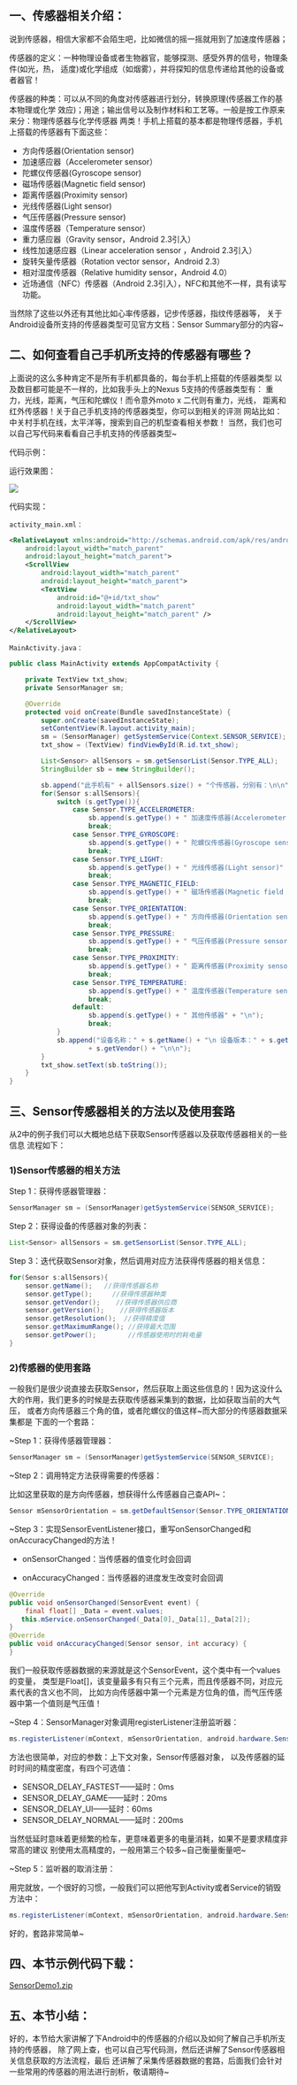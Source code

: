 ## 一、传感器相关介绍：
说到传感器，相信大家都不会陌生吧，比如微信的摇一摇就用到了加速度传感器；

传感器的定义：一种物理设备或者生物器官，能够探测、感受外界的信号，物理条件(如光，热， 适度)或化学组成（如烟雾），并将探知的信息传递给其他的设备或者器官！

传感器的种类：可以从不同的角度对传感器进行划分，转换原理(传感器工作的基本物理或化学 效应)；用途；输出信号以及制作材料和工艺等。一般是按工作原来来分：物理传感器与化学传感器 两类！手机上搭载的基本都是物理传感器，手机上搭载的传感器有下面这些：

- 方向传感器(Orientation sensor)
- 加速感应器（Accelerometer sensor）
- 陀螺仪传感器(Gyroscope sensor)
- 磁场传感器(Magnetic field sensor)
- 距离传感器(Proximity sensor)
- 光线传感器(Light sensor)
- 气压传感器(Pressure sensor)
- 温度传感器（Temperature sensor）
- 重力感应器（Gravity sensor，Android 2.3引入）
- 线性加速感应器（Linear acceleration sensor ，Android 2.3引入）
- 旋转矢量传感器（Rotation vector sensor，Android 2.3）
- 相对湿度传感器（Relative humidity sensor，Android 4.0）
- 近场通信（NFC）传感器（Android 2.3引入），NFC和其他不一样，具有读写功能。

当然除了这些以外还有其他比如心率传感器，记步传感器，指纹传感器等， 关于Android设备所支持的传感器类型可见官方文档：Sensor Summary部分的内容~


## 二、如何查看自己手机所支持的传感器有哪些？
上面说的这么多种肯定不是所有手机都具备的，每台手机上搭载的传感器类型 以及数目都可能是不一样的，比如我手头上的Nexus 5支持的传感器类型有： 重力，光线，距离，气压和陀螺仪！而令意外moto x 二代则有重力，光线， 距离和红外传感器！关于自己手机支持的传感器类型，你可以到相关的评测 网站比如：中关村手机在线，太平洋等，搜索到自己的机型查看相关参数！ 当然，我们也可以自己写代码来看看自己手机支持的传感器类型~

代码示例：

运行效果图：

![](../img/manager-32.jpg)

代码实现：

`activity_main.xml：`
```xml
<RelativeLayout xmlns:android="http://schemas.android.com/apk/res/android"
    android:layout_width="match_parent"
    android:layout_height="match_parent">
    <ScrollView
        android:layout_width="match_parent"
        android:layout_height="match_parent">
        <TextView
            android:id="@+id/txt_show"
            android:layout_width="match_parent"
            android:layout_height="match_parent" />
    </ScrollView>
</RelativeLayout>
```

`MainActivity.java：`
```java
public class MainActivity extends AppCompatActivity {

    private TextView txt_show;
    private SensorManager sm;

    @Override
    protected void onCreate(Bundle savedInstanceState) {
        super.onCreate(savedInstanceState);
        setContentView(R.layout.activity_main);
        sm = (SensorManager) getSystemService(Context.SENSOR_SERVICE);
        txt_show = (TextView) findViewById(R.id.txt_show);

        List<Sensor> allSensors = sm.getSensorList(Sensor.TYPE_ALL);
        StringBuilder sb = new StringBuilder();

        sb.append("此手机有" + allSensors.size() + "个传感器，分别有：\n\n");
        for(Sensor s:allSensors){
            switch (s.getType()){
                case Sensor.TYPE_ACCELEROMETER:
                    sb.append(s.getType() + " 加速度传感器(Accelerometer sensor)" + "\n");
                    break;
                case Sensor.TYPE_GYROSCOPE:
                    sb.append(s.getType() + " 陀螺仪传感器(Gyroscope sensor)" + "\n");
                    break;
                case Sensor.TYPE_LIGHT:
                    sb.append(s.getType() + " 光线传感器(Light sensor)" + "\n");
                    break;
                case Sensor.TYPE_MAGNETIC_FIELD:
                    sb.append(s.getType() + " 磁场传感器(Magnetic field sensor)" + "\n");
                    break;
                case Sensor.TYPE_ORIENTATION:
                    sb.append(s.getType() + " 方向传感器(Orientation sensor)" + "\n");
                    break;
                case Sensor.TYPE_PRESSURE:
                    sb.append(s.getType() + " 气压传感器(Pressure sensor)" + "\n");
                    break;
                case Sensor.TYPE_PROXIMITY:
                    sb.append(s.getType() + " 距离传感器(Proximity sensor)" + "\n");
                    break;
                case Sensor.TYPE_TEMPERATURE:
                    sb.append(s.getType() + " 温度传感器(Temperature sensor)" + "\n");
                    break;
                default:
                    sb.append(s.getType() + " 其他传感器" + "\n");
                    break;
            }
            sb.append("设备名称：" + s.getName() + "\n 设备版本：" + s.getVersion() + "\n 供应商："
                    + s.getVendor() + "\n\n");
        }
        txt_show.setText(sb.toString());
    }
}
```


## 三、Sensor传感器相关的方法以及使用套路
从2中的例子我们可以大概地总结下获取Sensor传感器以及获取传感器相关的一些信息 流程如下：

### 1)Sensor传感器的相关方法
Step 1：获得传感器管理器：
```java
SensorManager sm = (SensorManager)getSystemService(SENSOR_SERVICE); 
```

Step 2：获得设备的传感器对象的列表：
```java
List<Sensor> allSensors = sm.getSensorList(Sensor.TYPE_ALL);
```

Step 3：迭代获取Sensor对象，然后调用对应方法获得传感器的相关信息：
```java
for(Sensor s:allSensors){
    sensor.getName();   //获得传感器名称
    sensor.getType();     //获得传感器种类
    sensor.getVendor();    //获得传感器供应商
    sensor.getVersion();    //获得传感器版本
    sensor.getResolution();  //获得精度值
    sensor.getMaximumRange(); //获得最大范围
    sensor.getPower();        //传感器使用时的耗电量 
}
```


### 2)传感器的使用套路
一般我们是很少说直接去获取Sensor，然后获取上面这些信息的！因为这没什么 大的作用，我们更多的时候是去获取传感器采集到的数据，比如获取当前的大气压， 或者方向传感器三个角的值，或者陀螺仪的值这样~而大部分的传感器数据采集都是 下面的一个套路：

~Step 1：获得传感器管理器：
```java
SensorManager sm = (SensorManager)getSystemService(SENSOR_SERVICE); 
```

~Step 2：调用特定方法获得需要的传感器：

比如这里获取的是方向传感器，想获得什么传感器自己查API~：
```java
Sensor mSensorOrientation = sm.getDefaultSensor(Sensor.TYPE_ORIENTATION);
```

~Step 3：实现SensorEventListener接口，重写onSensorChanged和onAccuracyChanged的方法！

- onSensorChanged：当传感器的值变化时会回调

- onAccuracyChanged：当传感器的进度发生改变时会回调
```java
@Override
public void onSensorChanged(SensorEvent event) {
    final float[] _Data = event.values;
   this.mService.onSensorChanged(_Data[0],_Data[1],_Data[2]);
}
@Override
public void onAccuracyChanged(Sensor sensor, int accuracy) {
}
```

我们一般获取传感器数据的来源就是这个SensorEvent，这个类中有一个values的变量， 类型是Float[]，该变量最多有只有三个元素，而且传感器不同，对应元素代表的含义也不同， 比如方向传感器中第一个元素是方位角的值，而气压传感器中第一个值则是气压值！

~Step 4：SensorManager对象调用registerListener注册监听器：

```java
ms.registerListener(mContext, mSensorOrientation, android.hardware.SensorManager.SENSOR_DELAY_UI);
```

方法也很简单，对应的参数：上下文对象，Sensor传感器对象， 以及传感器的延时时间的精度密度，有四个可选值：

- SENSOR_DELAY_FASTEST——延时：0ms
- SENSOR_DELAY_GAME——延时：20ms
- SENSOR_DELAY_UI——延时：60ms
- SENSOR_DELAY_NORMAL——延时：200ms

当然低延时意味着更频繁的检车，更意味着更多的电量消耗，如果不是要求精度非常高的建议 别使用太高精度的，一般用第三个较多~自己衡量衡量吧~

~Step 5：监听器的取消注册：

用完就放，一个很好的习惯，一般我们可以把他写到Activity或者Service的销毁方法中：
```java
ms.registerListener(mContext, mSensorOrientation, android.hardware.SensorManager.SENSOR_DELAY_UI);
```

好的，套路非常简单~


## 四、本节示例代码下载：
[SensorDemo1.zip](../img/SensorDemo1.zip)


## 五、本节小结：
好的，本节给大家讲解了下Android中的传感器的介绍以及如何了解自己手机所支持的传感器， 除了网上查，也可以自己写代码测，然后还讲解了Sensor传感器相关信息获取的方法流程，最后 还讲解了采集传感器数据的套路，后面我们会针对一些常用的传感器的用法进行剖析，敬请期待~ 
